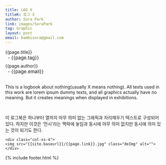 ```yaml
---
title: LOG X
titleK: 로그 X
author: Sora Park
link: images/SoraPark
tag: Graphic
layout: post
email: bambisora@gmail.com
---	
```


<div class="container">

<div class="deDep">
{{page.title}}<br>
<p style="font-size:15px; margin:0px; padding:0px 0px 0px 8px; margin:0px 0px 8px 0px;">- {{page.tag}}</p>
{{page.author}}<br>
<p style="font-size:15px; margin:0px; padding:0px 0px 0px 8px;">- {{page.email}}</p>
</div>

<br>

<div class="det lato">


This is a logbook about nothing(usually X means nothing). All texts used in this work are lorem ipsum dummy texts, and all graphics actually have no meaning. But it creates meanings when displayed in exhibitions.



</div>

<br>

<div class="noto">

이 로그북은 하나부터 열까지 아무 의미 없는 그래픽과 자리채우기 텍스트로 구성되어 있다. 하지만 이것은 ‘전시’라는 맥락에 놓임과 동시에 아무 의미 없지만 동시에 의미 있는 것이 되기도 한다. 



</div>

<div class="row noto">
	
	<div class="col-xs-4">
	<img src="{{site.baseurl}}/{{page.link}}.jpg" class="deImg" alt=""></div>
	
</div>

	

</div> 

{% include footer.html %}